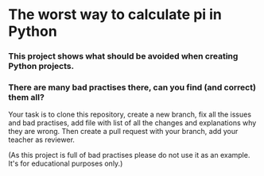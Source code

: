 # The worst way to calculate pi in Python

### This project shows what should be avoided when creating Python projects.

### There are many bad practises there, can you find (and correct) them all?

Your task is to clone this repository, create a new branch, fix all the issues and bad practises, add  file with list of all the changes and explanations why they are wrong. Then create a pull request with your branch, add your teacher as reviewer.

(As this project is full of bad practises please do not use it as an example. It's for educational purposes only.)